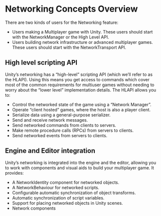 # Networking Concepts Overview

There are two kinds of users for the Networking feature:

-   Users making a Multiplayer game with Unity. These users should start with the NetworkManager or the High Level API.
-   Users building network infrastructure or advanced multiplayer games. These users should start with the NetworkTransport API.

## High level scripting API

Unity’s networking has a “high-level” scripting API (which we’ll refer to as the HLAPI). Using this means you get access to commands which cover most of the common requirements for multiuser games without needing to worry about the “lower level” implementation details. The HLAPI allows you to:

-   Control the networked state of the game using a “Network Manager”.
-   Operate “client hosted” games, where the host is also a player client.
-   Serialize data using a general-purpose serializer.
-   Send and receive network messages.
-   Send networked commands from clients to servers.
-   Make remote procedure calls (RPCs) from servers to clients.
-   Send networked events from servers to clients.

## Engine and Editor integration

Unity’s networking is integrated into the engine and the editor, allowing you to work with components and visual aids to build your multiplayer game. It provides:

-   A NetworkIdentity component for networked objects.
-   A NetworkBehaviour for networked scripts.
-   Configurable automatic synchronization of object transforms.
-   Automatic synchronization of script variables.
-   Support for placing networked objects in Unity scenes.
-   Network components
